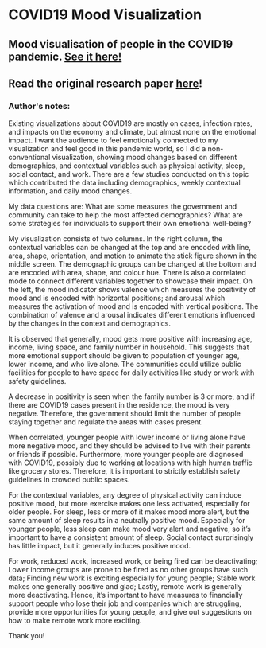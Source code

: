 # COVID19 Mood Visualization
## Mood visualisation of people in the COVID19 pandemic. **[See it here!](https://chunthebear.github.io/covid19-mood-vis/)** 
## Read the original research paper **[here](https://www.nature.com/articles/s41597-020-00700-1)**! 

### Author's notes:
Existing visualizations about COVID19 are mostly on cases, infection rates, and impacts on the economy and climate, but almost none on the emotional impact. I want the audience to feel emotionally connected to my visualization and feel good in this pandemic world, so I did a non-conventional visualization, showing mood changes based on different demographics, and contextual variables such as physical activity, sleep, social contact, and work. There are a few studies conducted on this topic which contributed the data including demographics, weekly contextual information, and daily mood changes. 

My data questions are: What are some measures the government and community can take to help the most affected demographics? What are some strategies for individuals to support their own emotional well-being?

My visualization consists of two columns. In the right column, the contextual variables can be changed at the top and are encoded with line, area, shape, orientation, and motion to animate the stick figure shown in the middle screen. The demographic groups can be changed at the bottom and are encoded with area, shape, and colour hue. There is also a correlated mode to connect different variables together to showcase their impact. On the left, the mood indicator shows valence which measures the positivity of mood and is encoded with horizontal positions; and arousal which measures the activation of mood and is encoded with vertical positions. The combination of valence and arousal indicates different emotions influenced by the changes in the context and demographics. 

It is observed that generally, mood gets more positive with increasing age, income, living space, and family number in household. This suggests that more emotional support should be given to population of younger age, lower income, and who live alone. The communities could utilize public facilities for people to have space for daily activities like study or work with safety guidelines. 

A decrease in positivity is seen when the family number is 3 or more, and if there are COVID19 cases present in the residence, the mood is very negative. Therefore, the government should limit the number of people staying together and regulate the areas with cases present. 

When correlated, younger people with lower income or living alone have more negative mood, and they should be advised to live with their parents or friends if possible. Furthermore, more younger people are diagnosed with COVID19, possibly due to working at locations with high human traffic like grocery stores. Therefore, it is important to strictly establish safety guidelines in crowded public spaces. 

For the contextual variables, any degree of physical activity can induce positive mood, but more exercise makes one less activated, especially for older people. For sleep, less or more of it makes mood more alert, but the same amount of sleep results in a neutrally positive mood. Especially for younger people, less sleep can make mood very alert and negative, so it’s important to have a consistent amount of sleep. Social contact surprisingly has little impact, but it generally induces positive mood.

For work, reduced work, increased work, or being fired can be deactivating; Lower income groups are prone to be fired as no other groups have such data; Finding new work is exciting especially for young people; Stable work makes one generally positive and glad; Lastly, remote work is generally more deactivating. Hence, it’s important to have measures to financially support people who lose their job and companies which are struggling, provide more opportunities for young people, and give out suggestions on how to make remote work more exciting. 

Thank you!
